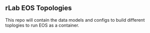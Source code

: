 ## rLab EOS Topologies

This repo will contain the data models and configs to build different toplogies to run EOS as a container.